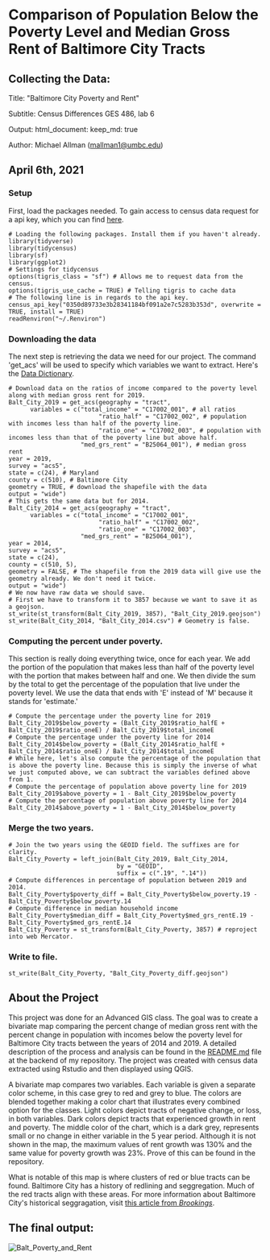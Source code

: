# Comparison of Population Below the Poverty Level and Median Gross Rent of Baltimore City Tracts

## Collecting the Data:
  
Title: "Baltimore City Poverty and Rent"

Subtitle: Census Differences GES 486, lab 6

Output: 
        html_document:
                keep_md: true

Author: Michael Allman (mallman1@umbc.edu)

April 6th, 2021
---
### Setup
First, load the packages needed. To gain access to census data request for a api key, which you can find [here](https://api.census.gov/data/key_signup.html). 
```{r setup}
# Loading the following packages. Install them if you haven't already.
library(tidyverse)
library(tidycensus)
library(sf)
library(ggplot2)
# Settings for tidycensus
options(tigris_class = "sf") # Allows me to request data from the census. 
options(tigris_use_cache = TRUE) # Telling tigris to cache data
# The following line is in regards to the api key.
census_api_key("0350d89733e3b28341184bf091a2e7c5283b353d", overwrite = TRUE, install = TRUE)
readRenviron("~/.Renviron")
```
### Downloading the data
The next step is retrieving the data we need for our project. The command 'get_acs' will be used to specify which variables we want to extract. Here's the [Data Dictionary](https://www.socialexplorer.com/data/ACS2019_5yr/metadata/?ds=ACS19_5yr).
```{r download census}
# Download data on the ratios of income compared to the poverty level along with median gross rent for 2019.
Balt_City_2019 = get_acs(geography = "tract",
      variables = c("total_income" = "C17002_001", # all ratios
                         "ratio_half" = "C17002_002", # population with incomes less than half of the poverty line.
                         "ratio_one" = "C17002_003", # population with incomes less than that of the poverty line but above half.
                    "med_grs_rent" = "B25064_001"), # median gross rent
year = 2019,
survey = "acs5",
state = c(24), # Maryland
county = c(510), # Baltimore City
geometry = TRUE, # download the shapefile with the data
output = "wide") 
# This gets the same data but for 2014.
Balt_City_2014 = get_acs(geography = "tract",
      variables = c("total_income" = "C17002_001",
                         "ratio_half" = "C17002_002", 
                         "ratio_one" = "C17002_003",
                    "med_grs_rent" = "B25064_001"),
year = 2014,
survey = "acs5",
state = c(24), 
county = c(510, 5), 
geometry = FALSE, # The shapefile from the 2019 data will give use the geometry already. We don't need it twice.
output = "wide") 
# We now have raw data we should save. 
# First we have to transform it to 3857 because we want to save it as a geojson.
st_write(st_transform(Balt_City_2019, 3857), "Balt_City_2019.geojson")
st_write(Balt_City_2014, "Balt_City_2014.csv") # Geometry is false.
```
### Computing the percent under poverty.
This section is really doing everything twice, once for each year. We add the portion of the population that makes less than half of the poverty level with the portion that makes between half and one. We then divide the sum by the total to get the percentage of the population that live under the poverty level. We use the data that ends with 'E' instead of 'M' because it stands for 'estimate.'
```{r percent}
# Compute the percentage under the poverty line for 2019
Balt_City_2019$below_poverty = (Balt_City_2019$ratio_halfE + Balt_City_2019$ratio_oneE) / Balt_City_2019$total_incomeE
# Compute the percentage under the poverty line for 2014
Balt_City_2014$below_poverty = (Balt_City_2014$ratio_halfE + Balt_City_2014$ratio_oneE) / Balt_City_2014$total_incomeE
# While here, let's also compute the percentage of the population that is above the poverty line. Because this is simply the inverse of what we just computed above, we can subtract the variables defined above from 1.
# Compute the percentage of population above poverty line for 2019
Balt_City_2019$above_poverty = 1 - Balt_City_2019$below_poverty
# Compute the percentage of population above poverty line for 2014
Balt_City_2014$above_poverty = 1 - Balt_City_2014$below_poverty
```

### Merge the two years.
```{r merge}
# Join the two years using the GEOID field. The suffixes are for clarity.
Balt_City_Poverty = left_join(Balt_City_2019, Balt_City_2014,
                              by = "GEOID",
                              suffix = c(".19", ".14"))
# Compute differences in percentage of population between 2019 and 2014.
Balt_City_Poverty$poverty_diff = Balt_City_Poverty$below_poverty.19 - Balt_City_Poverty$below_poverty.14
# Compute difference in median household income
Balt_City_Poverty$median_diff = Balt_City_Poverty$med_grs_rentE.19 - Balt_City_Poverty$med_grs_rentE.14
Balt_City_Poverty = st_transform(Balt_City_Poverty, 3857) # reproject into web Mercator.
```
### Write to file.
```{r write}
st_write(Balt_City_Poverty, "Balt_City_Poverty_diff.geojson")
```

## About the Project
This project was done for an Advanced GIS class. The goal was to create a bivariate map comparing the percent change of median gross rent with the percent change in population with incomes below the poverty level for Baltimore City tracts between the years of 2014 and 2019. A detailed description of the process and analysis can be found in the [README.md](https://github.com/99Mallman/99Mallman.github.io/tree/master/GES486_Lab6) file at the backend of my repository. The project was created with census data extracted using Rstudio and then displayed using QGIS. 

A bivariate map compares two variables. Each variable is given a separate color scheme, in this case grey to red and grey to blue. The colors are blended together making a color chart that illustrates every combined option for the classes. Light colors depict tracts of negative change, or loss, in both variables. Dark colors depict tracts that experienced growth in rent and poverty. The middle color of the chart, which is a dark grey, represents small or no change in either variable in the 5 year period. Although it is not shown in the map, the maximum values of rent growth was 130% and the same value for poverty growth was 23%. Prove of this can be found in the repository.

What is notable of this map is where clusters of red or blue tracts can be found. Baltimore City has a history of redlining and seggregation. Much of the red tracts align with these areas. For more information about Baltimore City's historical seggragation, visit [this article from *Brookings*](https://www.brookings.edu/blog/the-avenue/2015/05/11/good-fortune-dire-poverty-and-inequality-in-baltimore-an-american-story/).

## The final output:

![Balt_Poverty_and_Rent](https://user-images.githubusercontent.com/78063176/114249178-df2ece80-9967-11eb-8137-944947cffb47.png)


